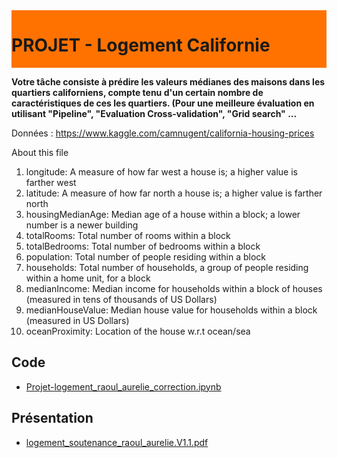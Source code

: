 <div style="display: flex; background-color: RGB(255,114,0);" >

# PROJET - Logement Californie</h1>
</div>

**Votre tâche consiste à prédire les valeurs médianes des maisons dans les quartiers californiens, compte tenu d'un certain nombre de caractéristiques de ces les quartiers. (Pour une meilleure évaluation en utilisant "Pipeline", "Evaluation Cross-validation", "Grid search" ...**

Données : https://www.kaggle.com/camnugent/california-housing-prices

About this file

1. longitude: A measure of how far west a house is; a higher value is farther west
2. latitude: A measure of how far north a house is; a higher value is farther north
3. housingMedianAge: Median age of a house within a block; a lower number is a newer building
4. totalRooms: Total number of rooms within a block
5. totalBedrooms: Total number of bedrooms within a block
6. population: Total number of people residing within a block
7. households: Total number of households, a group of people residing within a home unit, for a block
8. medianIncome: Median income for households within a block of houses (measured in tens of thousands of US Dollars)
9. medianHouseValue: Median house value for households within a block (measured in US Dollars)
10. oceanProximity: Location of the house w.r.t ocean/sea


## Code
- [Projet-logement_raoul_aurelie_correction.ipynb](Projet-logement_raoul_aurelie_correction.ipynb)

## Présentation
- [logement_soutenance_raoul_aurelie.V1.1.pdf](logement_soutenance_raoul_aurelie.V1.1.pdf)